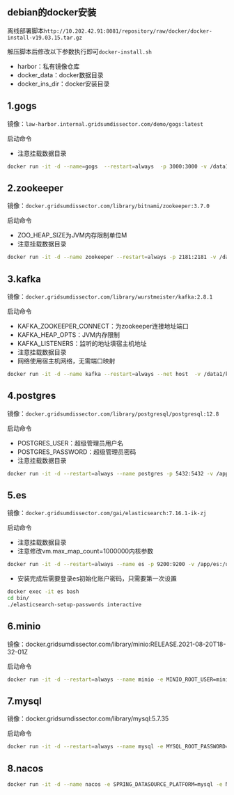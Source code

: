 ## debian的docker安装

离线部署脚本`http://10.202.42.91:8081/repository/raw/docker/docker-install-v19.03.15.tar.gz`

解压脚本后修改以下参数执行即可`docker-install.sh`

- harbor：私有镜像仓库
- docker_data：docker数据目录
- docker_ins_dir：docker安装目录

## 1.gogs

镜像：`law-harbor.internal.gridsumdissector.com/demo/gogs:latest`

启动命令

- 注意挂载数据目录

```bash
docker run -it -d --name=gogs  --restart=always  -p 3000:3000 -v /data1/gogs:/data law-harbor.internal.gridsumdissector.com/demo/gogs:latest
```

## 2.zookeeper

镜像：`docker.gridsumdissector.com/library/bitnami/zookeeper:3.7.0`

启动命令

- ZOO_HEAP_SIZE为JVM内存限制单位M
- 注意挂载数据目录

```bash
docker run -it -d --name zookeeper --restart=always -p 2181:2181 -v /data1/zookeeper:/bitnami/zookeeper -e ALLOW_ANONYMOUS_LOGIN=yes -e ZOO_HEAP_SIZE=1024 docker.gridsumdissector.com/library/bitnami/zookeeper:3.7.0
```

## 3.kafka

镜像：`docker.gridsumdissector.com/library/wurstmeister/kafka:2.8.1`

启动命令

- KAFKA_ZOOKEEPER_CONNECT：为zookeeper连接地址端口
- KAFKA_HEAP_OPTS：JVM内存限制
- KAFKA_LISTENERS：监听的地址填宿主机地址
- 注意挂载数据目录
- 网络使用宿主机网络，无需端口映射

```bash
docker run -it -d --name kafka --restart=always --net host  -v /data1/kafka:/kafka -e KAFKA_ZOOKEEPER_CONNECT=10.201.60.26:2181 -e KAFKA_HEAP_OPTS="-Xmx2048m -Xms2048m" -e KAFKA_LISTENERS=PLAINTEXT://10.201.60.26:9092 -e ALLOW_PLAINTEXT_LISTENER=yes docker.gridsumdissector.com/library/wurstmeister/kafka:2.8.1
```

## 4.postgres

镜像：`docker.gridsumdissector.com/library/postgresql/postgresql:12.8`

启动命令

- POSTGRES_USER：超级管理员用户名
- POSTGRES_PASSWORD：超级管理员密码
- 注意挂载数据目录

```bash
docker run -it -d --restart=always --name postgres -p 5432:5432 -v /app/postgres:/var/lib/postgresql/data -e POSTGRES_USER=postgres -e POSTGRES_PASSWORD=TtVJTXptChlk28W3 harbor.zj.sgcc.com.cn/tznl/postgresql:12.8
```

## 5.es

镜像：`docker.gridsumdissector.com/gai/elasticsearch:7.16.1-ik-zj`

启动命令

- 注意挂载数据目录
- 注意修改vm.max_map_count=1000000内核参数

```bash
docker run -it -d --restart=always --name es -p 9200:9200 -v /app/es:/usr/share/elasticsearch/data -v /es-repo:/repo harbor.zj.sgcc.com.cn/tznl/elasticsearch:7.16.1-ik-zj-2
```

- 安装完成后需要登录es初始化账户密码，只需要第一次设置

```bash
docker exec -it es bash
cd bin/
./elasticsearch-setup-passwords interactive
```

## 6.minio

镜像：docker.gridsumdissector.com/library/minio:RELEASE.2021-08-20T18-32-01Z

启动命令

```bash
docker run -it -d --restart=always --name minio -e MINIO_ROOT_USER=minio -e MINIO_ROOT_PASSWORD=FynNd7jAo82OFHn1 -p 9000:9000 -p 9001:9001 -v /app/minio:/data harbor.zj.sgcc.com.cn/tznl/minio:RELEASE.2021-08-20T18-32-01Z server /data --console-address ":9001"
```

## 7.mysql

镜像：docker.gridsumdissector.com/library/mysql:5.7.35

启动命令

```bash
docker run -it -d --restart=always --name mysql -e MYSQL_ROOT_PASSWORD=123456 -e MARIADB_CHARACTER_SET=utf8 -e MARIADB_COLLATE=utf8_general_ci -p 3306:3306 -v /data1/mysql:/bitnami/mysql docker.gridsumdissector.com/library/mysql:5.7.35
```

## 8.nacos

```bash
docker run -it -d --name nacos -e SPRING_DATASOURCE_PLATFORM=mysql -e NACOS_REPLICAS=1 -e MYSQL_SERVICE_HOST=192.168.10.71 -e MYSQL_SERVICE_DB_NAME=nacos -e MYSQL_SERVICE_PORT=3306 -e MYSQL_SERVICE_USER=root -e MYSQL_SERVICE_PASSWORD=123456 -e MODE=standalone -e NACOS_SERVER_PORT=8848 -p 8848:8848 harbor.zj.sgcc.com.cn/tznl/nacos-server:2.0.0
```